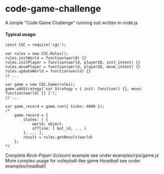 # code-game-challenge

A simple "Code Game Challenge" running suit written in node.js

#### Typical usage:

```
const CGC = require('cgc');

var rules = new CGC.Rules();
rules.initWorld = function(world) {}
rules.initPlayer = function(world, playerID, init_intent) {}
rules.movePlayer = function(world, playerID, move_intent) {}
rules.updateWorld = function(world) {}
// ...

var game = new CGC.Game(rules);
game.addStrategy('var Strategy = { init: function() {}, move: function(world) {} }');
// ...

var game_record = game.run({ ticks: 4000 });
/*
    game_record = {
        states: [ {
            world: object,
            offline: [ bot_id, ... ]
        }, ... ],
        result = rules.getResult(world)
    };
*/
```
Complete *Rock-Paper-Scissors* example see under examples/rps/game.js
More complex usage for volleyball-like game *Headball* see under examples/headball/
